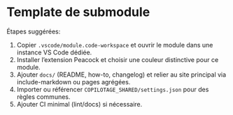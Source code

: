 # Template de submodule

Étapes suggérées:
1) Copier `.vscode/module.code-workspace` et ouvrir le module dans une instance VS Code dédiée.
2) Installer l’extension Peacock et choisir une couleur distinctive pour ce module.
3) Ajouter `docs/` (README, how-to, changelog) et relier au site principal via include-markdown ou pages agrégées.
4) Importer ou référencer `COPILOTAGE_SHARED/settings.json` pour des règles communes.
5) Ajouter CI minimal (lint/docs) si nécessaire.